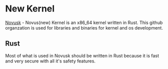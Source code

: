 # New Kernel

[Novusk](https://github.com/new-kernel/novusk/) - Novus(new) Kernel is an x86_64 kernel written in Rust. This github organzation is used for libraries and binaries for kernel and os development.

## Rust
Most of what is used in Novusk should be written in Rust because it is fast and very secure with all it's safety features.
